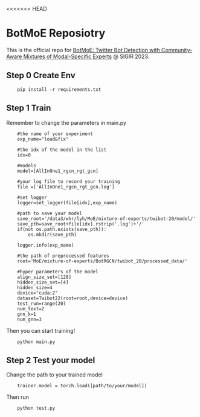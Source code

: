<<<<<<< HEAD
# BotMoE Reposiotry

This is the official repo for [BotMoE: Twitter Bot Detection with Community-Aware Mixtures of Modal-Specific Experts](https://arxiv.org/pdf/2304.06280.pdf3) @ SIGIR 2023.

## Step 0 Create Env

```
    pip install -r requirements.txt
```

## Step 1 Train

Remember to change the parameters in main.py 

```
    #the name of your experiment
    exp_name="load&fix"

    #the idx of the model in the list
    idx=0

    #models
    model=[AllInOne1_rgcn_rgt_gcn]

    #your log file to record your training
    file =['AllInOne1_rgcn_rgt_gcn.log']

    #set logger
    logger=set_logger(file[idx],exp_name)

    #path to save your model
    save_root='/data3/whr/lyh/MoE/mixture-of-experts/twibot-20/model/'
    save_pth=save_root+file[idx].rstrip('.log')+'/'
    if(not os.path.exists(save_pth)):
        os.mkdir(save_pth)

    logger.info(exp_name)
    
    #the path of preprocessed features
    root='MoE/mixture-of-experts/BotRGCN/twibot_20/processed_data/'

    #hyper parameters of the model
    align_size_set=[128]
    hidden_size_set=[4]
    hidden_size=4
    device="cuda:2"
    dataset=Twibot22(root=root,device=device)
    test_run=range(20)
    num_text=2
    gnn_k=1
    num_gnn=3

```

Then you can start training!
```
    python main.py
```

## Step 2 Test your model

Change the path to your trained model

```
    trainer.model = torch.load([path/to/your/model])
```

Then run
```
    python test.py
```
